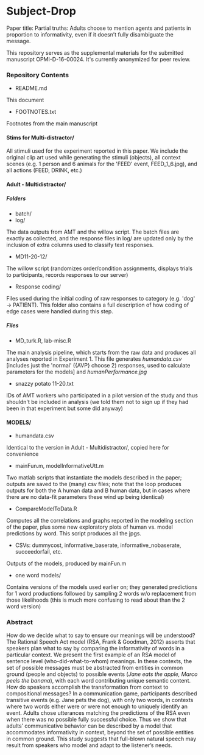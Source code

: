 # Subject-Drop

Paper title: Partial truths: Adults choose to mention agents and patients in proportion to informativity, even if it doesn’t fully disambiguate the message.

This repository serves as the supplemental materials for the submitted manuscript OPMI-D-16-00024.  It's currently anonymized for peer review. 

### Repository Contents

* README.md

This document

* FOOTNOTES.txt

Footnotes from the main manuscript

#### Stims for Multi-distractor/

All stimuli used for the experiment reported in this paper. We include the original clip art used while generating the stimuli (objects), all context scenes (e.g. 1 person and 6 animals for the 'FEED' event, FEED_1_6.jpg), and all actions (FEED, DRINK, etc.)


#### Adult - Multidistractor/

##### Folders

* batch/
* log/

The data outputs from AMT and the willow script. The batch files are exactly as collected, and the response files in log/ are updated only by the inclusion of extra columns used to classify text responses. 

* MD11-20-12/

The willow script (randomizes order/condition assignments, displays trials to participants, records responses to our server)

* Response coding/

Files used during the initial coding of raw responses to category (e.g. 'dog' -> PATIENT). This folder also contains a full description of how coding of edge cases were handled during this step.

##### Files

* MD_turk.R, lab-misc.R

The main analysis pipeline, which starts from the raw data and produces all analyses reported in Experiment 1. This file generates *humandata.csv* [includes just the 'normal' ({AVP} choose 2) responses, used to calculate parameters for the models] and *humanPerformance.jpg*

* snazzy potato 11-20.txt

IDs of AMT workers who participated in a pilot version of the study and thus shouldn't be included in analysis (we told them not to sign up if they had been in that experiment but some did anyway)

#### MODELS/

* humandata.csv

Identical to the version in Adult - Multidistractor/, copied here for convenience

* mainFun.m, modelInformativeUtt.m

Two matlab scripts that instantiate the models described in the paper; outputs are saved to the (many) csv files; note that the loop produces outputs for both the A human data and B human data, but in cases where there are no data-fit parameters these wind up being identical)

* CompareModelToData.R

Computes all the correlations and graphs reported in the modeling section of the paper, plus some new exploratory plots of human vs. model predictions by word. This script produces all the jpgs.

* CSVs: dummycost, informative_baserate, informative_nobaserate, succeedorfail, etc. 

Outputs of the models, produced by mainFun.m

* one word models/

Contains versions of the models used earlier on; they generated predictions for 1 word productions followed by sampling 2 words w/o replacement from those likelihoods (this is much more confusing to read about than the 2 word version)

### Abstract

How do we decide what to say to ensure our meanings will be understood? The Rational Speech Act model (RSA, Frank & Goodman, 2012) asserts that speakers plan what to say by comparing the informativity of words in a particular context. We present the first example of an RSA model of sentence level (who-did-what-to-whom) meanings. In these contexts, the set of possible messages must be abstracted from entities in common ground (people and objects) to possible events (*Jane eats the apple, Marco peels the banana*), with each word contributing unique semantic content. How do speakers accomplish the transformation from context to compositional messages? In a communication game, participants described transitive events (e.g. Jane pets the dog), with only two words, in contexts where two words either were or were not enough to uniquely identify an event. Adults chose utterances matching the predictions of the RSA even when there was no possible fully successful choice. Thus we show that adults’ communicative behavior can be described by a model that accommodates informativity in context, beyond the set of possible entities in common ground.  This study suggests that full-blown natural speech may result from speakers who model and adapt to the listener’s needs.

